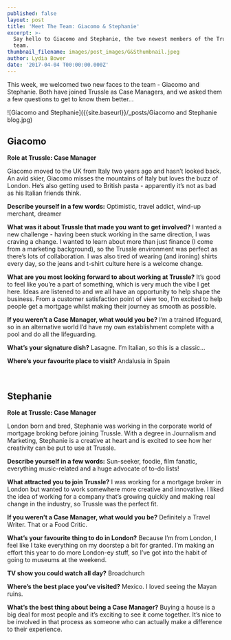 ```yaml
---
published: false
layout: post
title: 'Meet The Team: Giacomo & Stephanie'
excerpt: >-
  Say hello to Giacomo and Stephanie, the two newest members of the Trussle
  team.
thumbnail_filename: images/post_images/G&Sthumbnail.jpeg
author: Lydia Bower
date: '2017-04-04 T00:00:00.000Z'
---
```

This week, we welcomed two new faces to the team - Giacomo and Stephanie. Both have joined Trussle as Case Managers, and we asked them a few questions to get to know them better...

![Giacomo and Stephanie]({{site.baseurl}}/_posts/Giacomo and Stephanie blog.jpg)

## Giacomo
**Role at Trussle: Case Manager**

Giacomo moved to the UK from Italy two years ago and hasn’t looked back. An avid skier, Giacomo misses the mountains of Italy but loves the buzz of London. He’s also getting used to British pasta - apparently it’s not as bad as his Italian friends think.  

**Describe yourself in a few words:**
Optimistic, travel addict, wind-up merchant, dreamer

**What was it about Trussle that made you want to get involved?**
I wanted a new challenge - having been stuck working in the same direction, I was craving a change. I wanted to learn about more than just finance (I come from a marketing background), so the Trussle environment was perfect as there’s lots of collaboration. I was also tired of wearing (and ironing) shirts every day, so the jeans and t-shirt culture here is a welcome change.  

**What are you most looking forward to about working at Trussle?**
It’s good to feel like you’re a part of something, which is very much the vibe I get here. Ideas are listened to and we all have an opportunity to help shape the business. From a customer satisfaction point of view too, I’m excited to help people get a mortgage whilst making their journey as smooth as possible.

**If you weren’t a Case Manager, what would you be?**
I’m a trained lifeguard, so in an alternative world I’d have my own establishment complete with a pool and do all the lifeguarding. 

**What’s your signature dish?**
Lasagne. I’m Italian, so this is a classic... 

**Where’s your favourite place to visit?**
Andalusia in Spain 

<br/>


## Stephanie
**Role at Trussle: Case Manager**

London born and bred, Stephanie was working in the corporate world of mortgage broking before joining Trussle. With a degree in Journalism and Marketing, Stephanie is a creative at heart and is excited to see how her creativity can be put to use at Trussle.     

  
**Describe yourself in a few words:**
Sun-seeker, foodie, film fanatic, everything music-related and a huge advocate of to-do lists!

**What attracted you to join Trussle?**
I was working for a mortgage broker in London but wanted to work somewhere more creative and innovative. I liked the idea of working for a company that’s growing quickly and making real change in the industry, so Trussle was the perfect fit. 

**If you weren’t a Case Manager, what would you be?**
Definitely a Travel Writer. That or a Food Critic. 

**What’s your favourite thing to do in London?**
Because I’m from London, I feel like I take everything on my doorstep a bit for granted. I’m making an effort this year to do more London-ey stuff, so I’ve got into the habit of going to museums at the weekend. 

**TV show you could watch all day?**
Broadchurch

**Where’s the best place you’ve visited?**
Mexico. I loved seeing the Mayan ruins. 

**What’s the best thing about being a Case Manager?**
Buying a house is a big deal for most people and it’s exciting to see it come together. It’s nice to be involved in that process as someone who can actually make a difference to their experience.
